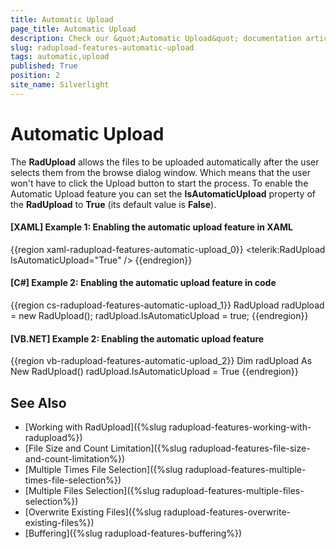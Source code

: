 ```yaml
---
title: Automatic Upload
page_title: Automatic Upload
description: Check our &quot;Automatic Upload&quot; documentation article for the RadUpload {{ site.framework_name }} control.
slug: radupload-features-automatic-upload
tags: automatic,upload
published: True
position: 2
site_name: Silverlight
---
```


# Automatic Upload

The __RadUpload__ allows the files to be uploaded automatically after the user selects them from the browse dialog window. Which means that the user won't have to click the Upload button to start the process. To enable the Automatic Upload feature you can set the __IsAutomaticUpload__ property of the __RadUpload__ to __True__ (its default value is __False__).

#### __[XAML] Example 1: Enabling the automatic upload feature in XAML__  
{{region xaml-radupload-features-automatic-upload_0}}
	<telerik:RadUpload IsAutomaticUpload="True" />
{{endregion}}

#### __[C#] Example 2: Enabling the automatic upload feature in code__  
{{region cs-radupload-features-automatic-upload_1}}
	RadUpload radUpload = new RadUpload();
	radUpload.IsAutomaticUpload = true;
{{endregion}}

#### __[VB.NET] Example 2: Enabling the automatic upload feature__  
{{region vb-radupload-features-automatic-upload_2}}
	Dim radUpload As New RadUpload()
	radUpload.IsAutomaticUpload = True
{{endregion}}

## See Also  
 * [Working with RadUpload]({%slug radupload-features-working-with-radupload%})
 * [File Size and Count Limitation]({%slug radupload-features-file-size-and-count-limitation%})
 * [Multiple Times File Selection]({%slug radupload-features-multiple-times-file-selection%})
 * [Multiple Files Selection]({%slug radupload-features-multiple-files-selection%})
 * [Overwrite Existing Files]({%slug radupload-features-overwrite-existing-files%})
 * [Buffering]({%slug radupload-features-buffering%})
